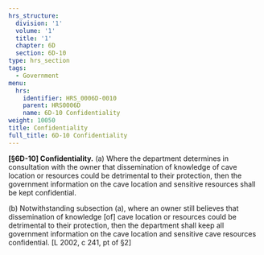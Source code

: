 ```yaml
---
hrs_structure:
  division: '1'
  volume: '1'
  title: '1'
  chapter: 6D
  section: 6D-10
type: hrs_section
tags:
  - Government
menu:
  hrs:
    identifier: HRS_0006D-0010
    parent: HRS0006D
    name: 6D-10 Confidentiality
weight: 10050
title: Confidentiality
full_title: 6D-10 Confidentiality
---
```

**[§6D-10] Confidentiality.** (a) Where the department determines in consultation with the owner that dissemination of knowledge of cave location or resources could be detrimental to their protection, then the government information on the cave location and sensitive resources shall be kept confidential.

(b) Notwithstanding subsection (a), where an owner still believes that dissemination of knowledge [of] cave location or resources could be detrimental to their protection, then the department shall keep all government information on the cave location and sensitive cave resources confidential. [L 2002, c 241, pt of §2]